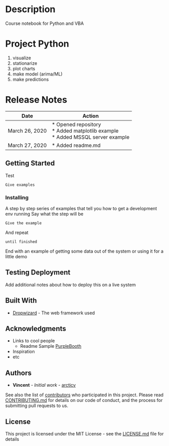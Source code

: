 # Description

Course notebook for Python and VBA


# Project Python
1. visualize
1. stationarize
1. plot charts
1. make model (arima/ML)
1. make predictions

# Release Notes
Date | Action
------------ | -------------
March 26, 2020 | * Opened repository <br> * Added matplotlib example <br> * Added MSSQL server example
March 27, 2020 | * Added readme.md



## Getting Started
Test
```
Give examples
```

### Installing
A step by step series of examples that tell you how to get a development env running
Say what the step will be
```
Give the example
```
And repeat
```
until finished
```
End with an example of getting some data out of the system or using it for a little demo


## Testing Deployment

Add additional notes about how to deploy this on a live system

## Built With

* [Dropwizard](http://www.dropwizard.io/1.0.2/docs/) - The web framework used

## Acknowledgments
* Links to cool people
  * Readme Sample [PurpleBooth](https://gist.github.com/PurpleBooth/109311bb0361f32d87a2#file-readme-template-md)
* Inspiration
* etc

## Authors

* **Vincent** - *Initial work* - [arcticv](https://github.com/arcticv/)

See also the list of [contributors](https://github.com/your/project/contributors) who participated in this project.
Please read [CONTRIBUTING.md](https://gist.github.com/) for details on our code of conduct, and the process for submitting pull requests to us.

## License

This project is licensed under the MIT License - see the [LICENSE.md](LICENSE.md) file for details
